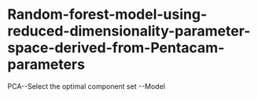 # Random-forest-model-using-reduced-dimensionality-parameter-space-derived-from-Pentacam-parameters
PCA--Select the optimal component set --Model

